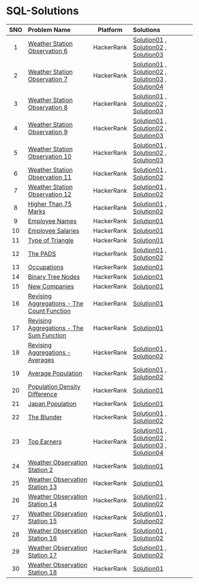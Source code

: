# SQL-Solutions

|SNO| Problem Name | Platform | Solutions |
| :---: | :--- | :---: | :--- |
|1| [Weather Station Observation 6](https://www.hackerrank.com/challenges/weather-observation-station-6/problem?isFullScreen=true) | HackerRank | [Solution01](https://github.com/TShreyanshi/SQL-Solutions/blob/main/HackerRank/1.%20Weather%20Observation%20Station/Solution01.md) , [Solution02](https://github.com/TShreyanshi/SQL-Solutions/blob/main/HackerRank/1.%20Weather%20Observation%20Station/Solution02.md) , [Solution03](https://github.com/TShreyanshi/SQL-Solutions/blob/main/HackerRank/1.%20Weather%20Observation%20Station/Solution03.md) |  
|2| [Weather Station Observation 7](https://www.hackerrank.com/challenges/weather-observation-station-7/problem?isFullScreen=true) | HackerRank| [Solution01](https://github.com/TShreyanshi/SQL-Solutions/blob/main/HackerRank/2.%20Weather%20Observation%20Station%207/Solution01.md) , [Solution02](https://github.com/TShreyanshi/SQL-Solutions/blob/main/HackerRank/2.%20Weather%20Observation%20Station%207/Solution02.md) , [Solution03](https://github.com/TShreyanshi/SQL-Solutions/blob/main/HackerRank/2.%20Weather%20Observation%20Station%207/Solution03.md) , [Solution04](https://github.com/TShreyanshi/SQL-Solutions/blob/main/HackerRank/2.%20Weather%20Observation%20Station%207/Solution04.md) |
|3| [Weather Station Observation 8](https://www.hackerrank.com/challenges/weather-observation-station-8/problem?isFullScreen=true) | HackerRank| [Solution01](https://github.com/TShreyanshi/SQL-Solutions/blob/main/HackerRank/3.%20Weather%20Observation%20Station%208/Solution01.md) , [Solution02](https://github.com/TShreyanshi/SQL-Solutions/blob/main/HackerRank/3.%20Weather%20Observation%20Station%208/Solution02.md) , [Solution03](https://github.com/TShreyanshi/SQL-Solutions/blob/main/HackerRank/3.%20Weather%20Observation%20Station%208/Solution03.md) |
|4| [Weather Station Observation 9](https://www.hackerrank.com/challenges/weather-observation-station-9/problem?isFullScreen=true) | HackerRank| [Solution01](https://github.com/TShreyanshi/SQL-Solutions/blob/main/HackerRank/4.%20Weather%20Observation%20Station%209/Solution01.md) , [Solution02](https://github.com/TShreyanshi/SQL-Solutions/blob/main/HackerRank/4.%20Weather%20Observation%20Station%209/Solution02.md) , [Solution03](https://github.com/TShreyanshi/SQL-Solutions/blob/main/HackerRank/4.%20Weather%20Observation%20Station%209/Solution03.md) |
|5| [Weather Station Observation 10](https://www.hackerrank.com/challenges/weather-observation-station-10/problem?isFullScreen=true) | HackerRank| [Solution01](https://github.com/TShreyanshi/SQL-Solutions/blob/main/HackerRank/5.%20Weather%20Observation%20Station%2010/Solution01.md) , [Solution02](https://github.com/TShreyanshi/SQL-Solutions/blob/main/HackerRank/5.%20Weather%20Observation%20Station%2010/Solution02.md) , [Solution03](https://github.com/TShreyanshi/SQL-Solutions/blob/main/HackerRank/5.%20Weather%20Observation%20Station%2010/Solution03.md) |
|6| [Weather Station Observation 11](https://www.hackerrank.com/challenges/weather-observation-station-11/problem?isFullScreen=true) | HackerRank| [Solution01](https://github.com/TShreyanshi/SQL-Solutions/blob/main/HackerRank/6.%20Weather%20Observation%20Station%2011/Solution01.md) , [Solution02](https://github.com/TShreyanshi/SQL-Solutions/blob/main/HackerRank/6.%20Weather%20Observation%20Station%2011/Solution02.md) |
|7| [Weather Station Observation 12](https://www.hackerrank.com/challenges/weather-observation-station-12/problem?isFullScreen=true) | HackerRank| [Solution01](https://github.com/TShreyanshi/SQL-Solutions/blob/main/HackerRank/12.%20Weather%20Observation%20Station%2012/Solution01.md) , [Solution02](https://github.com/TShreyanshi/SQL-Solutions/blob/main/HackerRank/12.%20Weather%20Observation%20Station%2012/Solution02.md) |
|8| [Higher Than 75 Marks](https://www.hackerrank.com/challenges/more-than-75-marks/problem?isFullScreen=true) | HackerRank| [Solution01](https://github.com/TShreyanshi/SQL-Solutions/blob/main/HackerRank/7.%20Higher%20Than%2075%20Marks/Solution01.md) , [Solution02](https://github.com/TShreyanshi/SQL-Solutions/blob/main/HackerRank/7.%20Higher%20Than%2075%20Marks/Solution02.md) |
|9| [Employee Names](https://www.hackerrank.com/challenges/name-of-employees/problem?isFullScreen=true) | HackerRank| [Solution01](https://github.com/TShreyanshi/SQL-Solutions/blob/main/HackerRank/8.%20Employee%20Names/Solution01.md) |
|10| [Employee Salaries](https://www.hackerrank.com/challenges/salary-of-employees/problem?isFullScreen=true) | HackerRank| [Solution01](https://github.com/TShreyanshi/SQL-Solutions/tree/main/HackerRank/9.%20Employee%20Salaries) |
|11| [Type of Triangle](https://www.hackerrank.com/challenges/what-type-of-triangle/problem?isFullScreen=true) | HackerRank| [Solution01](https://github.com/TShreyanshi/SQL-Solutions/blob/main/HackerRank/10.%20Type%20of%20Triangle/Solution01.md) |
|12| [The PADS](https://www.hackerrank.com/challenges/the-pads/problem?isFullScreen=true) | HackerRank| [Solution01](https://github.com/TShreyanshi/SQL-Solutions/blob/main/HackerRank/11.%20The%20PADS/Solution01.md) , [Solution02](https://github.com/TShreyanshi/SQL-Solutions/blob/main/HackerRank/11.%20The%20PADS/Solution02.md) |
|13| [Occupations](https://www.hackerrank.com/challenges/occupations/problem?isFullScreen=true) | HackerRank| [Solution01](https://github.com/TShreyanshi/SQL-Solutions/blob/main/HackerRank/13.%20Occupations/Solution01.md) |
|14| [Binary Tree Nodes](https://www.hackerrank.com/challenges/binary-search-tree-1/problem?isFullScreen=true) | HackerRank| [Solution01](https://github.com/TShreyanshi/SQL-Solutions/blob/main/HackerRank/14.%20Binary%20Tree%20Nodes/Solution01.md) |
|15| [New Companies](https://www.hackerrank.com/challenges/the-company/problem?isFullScreen=true) | HackerRank| [Solution01](https://github.com/TShreyanshi/SQL-Solutions/blob/main/HackerRank/15.%20New%20Companies/Solution01.md) |
|16| [Revising Aggregations - The Count Function](https://www.hackerrank.com/challenges/revising-aggregations-the-count-function/problem?isFullScreen=true) | HackerRank| [Solution01](https://github.com/TShreyanshi/SQL-Solutions/blob/main/HackerRank/16.%20Revising%20Aggregations/Solution01.md) |
|17| [Revising Aggregations - The Sum Function](https://www.hackerrank.com/challenges/revising-aggregations-sum?isFullScreen=true) | HackerRank | [Solution01](https://github.com/TShreyanshi/SQL-Solutions/tree/main/HackerRank/17.%20%20Revising%20Aggregations%20-%20The%20Sum%20Function) |
|18| [Revising Aggregations - Averages](https://www.hackerrank.com/challenges/revising-aggregations-the-average-function/problem?isFullScreen=true) | HackerRank | [Solution01](https://github.com/TShreyanshi/SQL-Solutions/blob/main/HackerRank/18.%20%20Revising%20Aggregations%20-%20Averages/Solution01.md) , [Solution02](https://github.com/TShreyanshi/SQL-Solutions/blob/main/HackerRank/18.%20%20Revising%20Aggregations%20-%20Averages/Solution02.md) |
|19| [Average Population](https://www.hackerrank.com/challenges/average-population/problem?isFullScreen=true) | HackerRank | [Solution01](https://github.com/TShreyanshi/SQL-Solutions/blob/main/HackerRank/19.%20Average%20Population/Solution01.md) , [Solution02](https://github.com/TShreyanshi/SQL-Solutions/blob/main/HackerRank/19.%20Average%20Population/Solution02.md) |
|20| [Population Density Difference](https://www.hackerrank.com/challenges/population-density-difference/problem?isFullScreen=true) | HackerRank | [Solution01](https://github.com/TShreyanshi/SQL-Solutions/blob/main/HackerRank/20.%20Population%20Density%20Difference/Solution01.md) |
|21| [Japan Population](https://www.hackerrank.com/challenges/japan-population/problem?isFullScreen=true) | HackerRank | [Solution01](https://github.com/TShreyanshi/SQL-Solutions/blob/main/HackerRank/21.%20Japan%20Population/Solution01.md) |
|22| [The Blunder](https://www.hackerrank.com/challenges/the-blunder/problem?isFullScreen=true) | HackerRank | [Solution01](https://github.com/TShreyanshi/SQL-Solutions/blob/main/HackerRank/22.%20The%20Blunder/Solution01.md) , [Solution02](https://github.com/TShreyanshi/SQL-Solutions/blob/main/HackerRank/22.%20The%20Blunder/Solution02.md) |
|23| [Top Earners](https://www.hackerrank.com/challenges/earnings-of-employees/problem?isFullScreen=true) | HackerRank| [Solution01](https://github.com/TShreyanshi/SQL-Solutions/blob/main/HackerRank/23.%20Top%20Earners/Solution01.md) , [Solution02](https://github.com/TShreyanshi/SQL-Solutions/blob/main/HackerRank/23.%20Top%20Earners/Solution02.md) , [Solution03](https://github.com/TShreyanshi/SQL-Solutions/blob/main/HackerRank/23.%20Top%20Earners/Solution03.md) , [Solution04](https://github.com/TShreyanshi/SQL-Solutions/blob/main/HackerRank/23.%20Top%20Earners/Solution04.md) |
|24| [Weather Observation Station 2](https://www.hackerrank.com/challenges/weather-observation-station-2/problem?isFullScreen=true) | HackerRank | [Solution01](https://github.com/TShreyanshi/SQL-Solutions/blob/main/HackerRank/24.%20Weather%20Observation%20Station%202/Solution01.md) |
|25| [Weather Observation Station 13](https://www.hackerrank.com/challenges/weather-observation-station-13/problem?isFullScreen=true) | HackerRank | [Solution01](https://github.com/TShreyanshi/SQL-Solutions/blob/main/HackerRank/25.%20Weather%20Observation%20Station%2013/Solution01.md) |
|26| [Weather Observation Station 14](https://www.hackerrank.com/challenges/weather-observation-station-14/problem?isFullScreen=true) | HackerRank | [Solution01](https://github.com/TShreyanshi/SQL-Solutions/blob/main/HackerRank/26.%20Weather%20Observation%20Station%2014/Solution01.md) , [Solution02](https://github.com/TShreyanshi/SQL-Solutions/blob/main/HackerRank/26.%20Weather%20Observation%20Station%2014/Solution02.md) |
|27| [Weather Observation Station 15](https://www.hackerrank.com/challenges/weather-observation-station-15/problem?isFullScreen=true) | HackerRank | [Solution01](https://github.com/TShreyanshi/SQL-Solutions/blob/main/HackerRank/27.%20Weather%20Observation%20Station%2015/Solution01.md) , [Solution02](https://github.com/TShreyanshi/SQL-Solutions/blob/main/HackerRank/27.%20Weather%20Observation%20Station%2015/Solution02.md) |
|28| [Weather Observation Station 16](https://www.hackerrank.com/challenges/weather-observation-station-16/problem?isFullScreen=true) | HackerRank | [Solution01](https://github.com/TShreyanshi/SQL-Solutions/blob/main/HackerRank/28.%20Weather%20Observation%20Station%2016/Solution01.md) , [Solution02](https://github.com/TShreyanshi/SQL-Solutions/blob/main/HackerRank/28.%20Weather%20Observation%20Station%2016/Solution02.md) |
|29| [Weather Observation Station 17](https://www.hackerrank.com/challenges/weather-observation-station-17/problem?isFullScreen=true) | HackerRank | [Solution01](https://github.com/TShreyanshi/SQL-Solutions/blob/main/HackerRank/29.%20Weather%20Observation%20Station%2017/Solution01.md) , [Solution02](https://github.com/TShreyanshi/SQL-Solutions/blob/main/HackerRank/29.%20Weather%20Observation%20Station%2017/Solution02.md) |
|30| [Weather Observation Station 18](https://www.hackerrank.com/challenges/weather-observation-station-18/problem?isFullScreen=true) | HackerRank | [Solution01](https://github.com/TShreyanshi/SQL-Solutions/blob/main/HackerRank/30.%20Weather%20Observation%20Station%2018/Solution01.md) |
